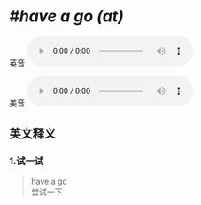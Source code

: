 # ***\#have a go (at)*** 
英音
<audio src="./media/have a go at1_AAC.aac" controls="controls"></audio>

美音
<audio src="./media/have a go (at)2.aac" controls="controls"></audio>



  

英文释义
---
### 1.**试一试**  

 > have a go  
 > 尝试一下    


